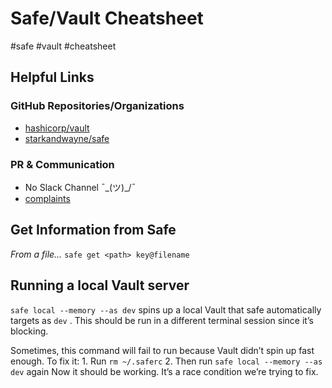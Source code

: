 # Safe/Vault Cheatsheet
#safe #vault #cheatsheet

## Helpful Links
### GitHub Repositories/Organizations
* [hashicorp/vault](https://github.com/hashicorp/vault)
* [starkandwayne/safe](https://github.com/starkandwayne/safe)
### PR & Communication
* No Slack Channel ¯\_(ツ)_/¯ 
* [complaints](https://devnull-as-a-service.com/dev/null)

## Get Information from Safe
_From a file…_
`safe get <path> key@filename`

## Running a local Vault server
`safe local --memory --as dev`  spins up a local Vault that safe automatically targets as `dev` . This should be run in a different terminal session since it’s blocking. 

Sometimes, this command will fail to run because Vault didn’t spin up fast enough. To fix it:
	1. Run  `rm ~/.saferc`
	2. Then run `safe local --memory --as dev` again
Now it should be working. It’s a race condition we’re trying to fix.
